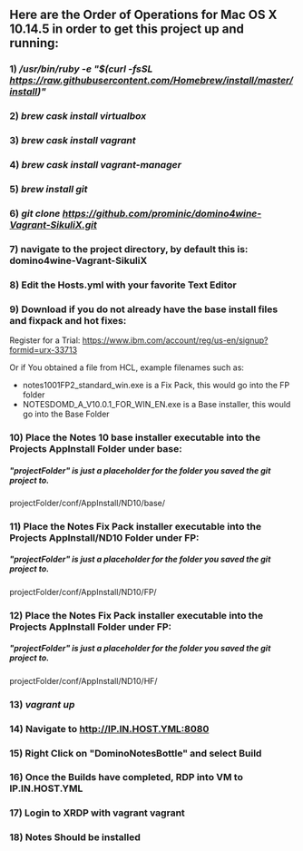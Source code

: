 ## Here are the Order of Operations for Mac OS X 10.14.5 in order to get this project up and running:

### 1) */usr/bin/ruby -e "$(curl -fsSL https://raw.githubusercontent.com/Homebrew/install/master/install)"*

### 2) *brew cask install virtualbox*

### 3) *brew cask install vagrant*

### 4) *brew cask install vagrant-manager*

### 5) *brew install git*

### 6) *git clone https://github.com/prominic/domino4wine-Vagrant-SikuliX.git*

### 7) navigate to the project directory, by default this is: domino4wine-Vagrant-SikuliX

### 8) Edit the Hosts.yml with your favorite Text Editor

### 9) Download if you do not already have the base install files and fixpack and hot fixes:

Register for a Trial: https://www.ibm.com/account/reg/us-en/signup?formid=urx-33713

Or if You obtained a file from HCL, example filenames such as:
- notes1001FP2_standard_win.exe   is a Fix Pack, this would go into the FP folder
- NOTESDOMD_A_V10.0.1_FOR_WIN_EN.exe   is a Base installer, this would go into the Base Folder

### 10) Place the Notes 10 base installer executable into the Projects AppInstall Folder under base:

##### "projectFolder" is just a placeholder for the folder you saved the git project to.

projectFolder/conf/AppInstall/ND10/base/

### 11) Place the Notes Fix Pack installer executable into the Projects AppInstall/ND10 Folder under FP:

##### "projectFolder" is just a placeholder for the folder you saved the git project to.

projectFolder/conf/AppInstall/ND10/FP/

### 12) Place the Notes Fix Pack installer executable into the Projects AppInstall Folder under FP:

##### "projectFolder" is just a placeholder for the folder you saved the git project to.

projectFolder/conf/AppInstall/ND10/HF/

### 13) *vagrant up*

### 14) Navigate to http://IP.IN.HOST.YML:8080

### 15) Right Click on "DominoNotesBottle" and select Build

### 16) Once the Builds have completed, RDP into VM to IP.IN.HOST.YML 

### 17) Login to XRDP with vagrant vagrant

### 18) Notes Should be installed







